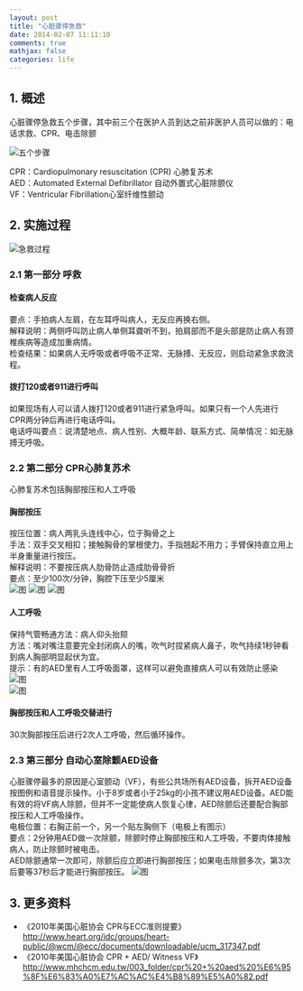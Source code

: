 ```yaml
---
layout: post
title: "心脏骤停急救"
date: 2014-02-07 11:11:10
comments: true
mathjax: false
categories: life
---
```


## 1. 概述
心脏骤停急救五个步骤，其中前三个在医护人员到达之前非医护人员可以做的：电话求救、CPR、电击除颤

![五个步骤](http://crashingpatient.com/wp-content/images/acls/new%20chain.jpg "心脏骤停急救五个步骤")

CPR：Cardiopulmonary resuscitation (CPR) 心肺复苏术  
AED：Automated External Defibrillator 自动外置式心脏除颤仪  
VF：Ventricular Fibrillation心室纤维性颤动

<!--more-->

## 2. 实施过程
![急救过程](http://www.surefirecpr.com/wp-content/uploads/2011/01/Los-Angeles-BLS-CPR-Algorhtym.jpeg "急救过程")

### 2.1 第一部分 呼救

#### 检查病人反应
要点：手拍病人左肩，在左耳呼叫病人，无反应再换右侧。  
解释说明：两侧呼叫防止病人单侧耳聋听不到，拍肩部而不是头部是防止病人有颈椎疾病等造成加重病情。  
检查结果：如果病人无呼吸或者呼吸不正常、无脉搏、无反应，则启动紧急求救流程。  

#### 拨打120或者911进行呼叫
如果现场有人可以请人拨打120或者911进行紧急呼叫。如果只有一个人先进行CPR两分钟后再进行电话呼叫。  
电话呼叫要点：说清楚地点、病人性别、大概年龄、联系方式、简单情况：如无脉搏无呼吸。  

### 2.2 第二部分 CPR心肺复苏术
心肺复苏术包括胸部按压和人工呼吸

#### 胸部按压
按压位置：病人两乳头连线中心，位于胸骨之上  
手法：双手交叉相扣；接触胸骨的掌根使力，手指翘起不用力；手臂保持直立用上半身重量进行按压。  
解释说明：不要按压病人肋骨防止造成肋骨骨折  
要点：至少100次/分钟，胸腔下压至少5厘米  
![图](http://xixitalkgithubio.qiniudn.com/cpr1.jpg "按压位置")
![图](http://xixitalkgithubio.qiniudn.com/cpr2.jpg "按压手法")
![图](http://xixitalkgithubio.qiniudn.com/cpr3.jpg "按压姿势")

#### 人工呼吸
保持气管畅通方法：病人仰头抬颏  
方法：嘴对嘴注意要完全封闭病人的嘴，吹气时捏紧病人鼻子，吹气持续1秒钟看到病人胸部明显起伏为宜。  
提示：有的AED里有人工呼吸面罩，这样可以避免直接病人可以有效防止感染  
![图](http://xixitalkgithubio.qiniudn.com/cpr4.jpg "仰头抬颌")  
![图](http://fe867b.medialib.glogster.com/media/c0/c002518e7e45d01352966fe823e718310a9d9c4efc685e47f726d8d169617fca/cpr-steps-picture.gif  "人工呼吸")

#### 胸部按压和人工呼吸交替进行
30次胸部按压后进行2次人工呼吸，然后循环操作。

### 2.3 第三部分 自动心室除颤AED设备
心脏骤停最多的原因是心室颤动（VF），有些公共场所有AED设备，拆开AED设备按图例和语音提示操作。小于8岁或者小于25kg的小孩不建议用AED设备。AED能有效的将VF病人除颤，但并不一定能使病人恢复心律，AED除颤后还要配合胸部按压和人工呼吸操作。  
电极位置：右胸正前一个，另一个贴左胸侧下（电极上有图示）  
要点：2分钟用AED做一次除颤，除颤时停止胸部按压和人工呼吸，不要肉体接触病人，防止除颤时被电击。  
AED除颤通常一次即可，除颤后应立即进行胸部按压；如果电击除颤多次，第3次后要等37秒后才能进行胸部按压。
![图](http://xixitalkgithubio.qiniudn.com/cpr5.jpg "电极位置")

## 3. 更多资料

* 《2010年美国心脏协会 CPR与ECC准则提要》 <http://www.heart.org/idc/groups/heart-public/@wcm/@ecc/documents/downloadable/ucm_317347.pdf>  
* 《2010年美国心脏协会 CPR + AED/ Witness VF》<http://www.mhchcm.edu.tw/003_folder/cpr%20+%20aed%20%E6%95%8F%E6%83%A0%E7%AC%AC%E4%B8%89%E5%A0%82.pdf>
